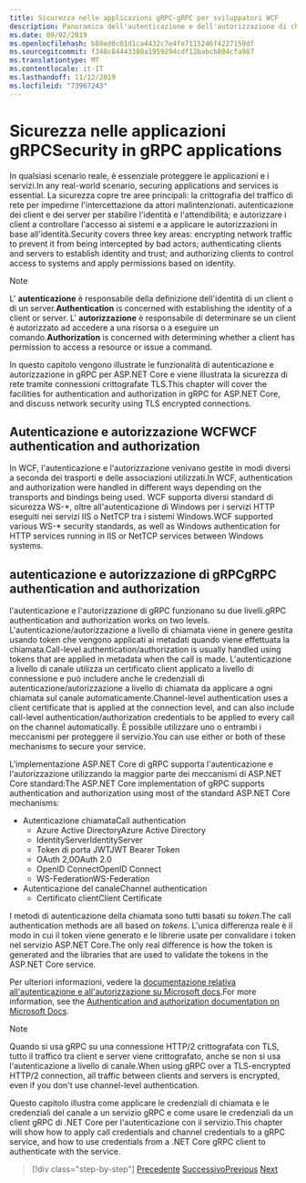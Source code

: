 ```yaml
---
title: Sicurezza nelle applicazioni gRPC-gRPC per sviluppatori WCF
description: Panoramica dell'autenticazione e dell'autorizzazione di chiamata e canale in gRPC.
ms.date: 09/02/2019
ms.openlocfilehash: b88ed0c01d1ca4432c7e4fe7115246f4227159df
ms.sourcegitcommit: f348c84443380a1959294cdf12babcb804cfa987
ms.translationtype: MT
ms.contentlocale: it-IT
ms.lasthandoff: 11/12/2019
ms.locfileid: "73967243"
---
```

# <a name="security-in-grpc-applications"></a><span data-ttu-id="40f1b-103">Sicurezza nelle applicazioni gRPC</span><span class="sxs-lookup"><span data-stu-id="40f1b-103">Security in gRPC applications</span></span>

<span data-ttu-id="40f1b-104">In qualsiasi scenario reale, è essenziale proteggere le applicazioni e i servizi.</span><span class="sxs-lookup"><span data-stu-id="40f1b-104">In any real-world scenario, securing applications and services is essential.</span></span> <span data-ttu-id="40f1b-105">La sicurezza copre tre aree principali: la crittografia del traffico di rete per impedirne l'intercettazione da attori malintenzionati. autenticazione dei client e dei server per stabilire l'identità e l'attendibilità; e autorizzare i client a controllare l'accesso ai sistemi e a applicare le autorizzazioni in base all'identità.</span><span class="sxs-lookup"><span data-stu-id="40f1b-105">Security covers three key areas: encrypting network traffic to prevent it from being intercepted by bad actors; authenticating clients and servers to establish identity and trust; and authorizing clients to control access to systems and apply permissions based on identity.</span></span>

> [!NOTE]
> <span data-ttu-id="40f1b-106">L' **autenticazione** è responsabile della definizione dell'identità di un client o di un server.</span><span class="sxs-lookup"><span data-stu-id="40f1b-106">**Authentication** is concerned with establishing the identity of a client or server.</span></span> <span data-ttu-id="40f1b-107">L' **autorizzazione** è responsabile di determinare se un client è autorizzato ad accedere a una risorsa o a eseguire un comando.</span><span class="sxs-lookup"><span data-stu-id="40f1b-107">**Authorization** is concerned with determining whether a client has permission to access a resource or issue a command.</span></span>

<span data-ttu-id="40f1b-108">In questo capitolo vengono illustrate le funzionalità di autenticazione e autorizzazione in gRPC per ASP.NET Core e viene illustrata la sicurezza di rete tramite connessioni crittografate TLS.</span><span class="sxs-lookup"><span data-stu-id="40f1b-108">This chapter will cover the facilities for authentication and authorization in gRPC for ASP.NET Core, and discuss network security using TLS encrypted connections.</span></span>

## <a name="wcf-authentication-and-authorization"></a><span data-ttu-id="40f1b-109">Autenticazione e autorizzazione WCF</span><span class="sxs-lookup"><span data-stu-id="40f1b-109">WCF authentication and authorization</span></span>

<span data-ttu-id="40f1b-110">In WCF, l'autenticazione e l'autorizzazione venivano gestite in modi diversi a seconda dei trasporti e delle associazioni utilizzati.</span><span class="sxs-lookup"><span data-stu-id="40f1b-110">In WCF, authentication and authorization were handled in different ways depending on the transports and bindings being used.</span></span> <span data-ttu-id="40f1b-111">WCF supporta diversi standard di sicurezza WS-\*, oltre all'autenticazione di Windows per i servizi HTTP eseguiti nei servizi IIS o NetTCP tra i sistemi Windows.</span><span class="sxs-lookup"><span data-stu-id="40f1b-111">WCF supported various WS-\* security standards, as well as Windows authentication for HTTP services running in IIS or NetTCP services between Windows systems.</span></span>

## <a name="grpc-authentication-and-authorization"></a><span data-ttu-id="40f1b-112">autenticazione e autorizzazione di gRPC</span><span class="sxs-lookup"><span data-stu-id="40f1b-112">gRPC authentication and authorization</span></span>

<span data-ttu-id="40f1b-113">l'autenticazione e l'autorizzazione di gRPC funzionano su due livelli.</span><span class="sxs-lookup"><span data-stu-id="40f1b-113">gRPC authentication and authorization works on two levels.</span></span> <span data-ttu-id="40f1b-114">L'autenticazione/autorizzazione a livello di chiamata viene in genere gestita usando token che vengono applicati ai metadati quando viene effettuata la chiamata.</span><span class="sxs-lookup"><span data-stu-id="40f1b-114">Call-level authentication/authorization is usually handled using tokens that are applied in metadata when the call is made.</span></span> <span data-ttu-id="40f1b-115">L'autenticazione a livello di canale utilizza un certificato client applicato a livello di connessione e può includere anche le credenziali di autenticazione/autorizzazione a livello di chiamata da applicare a ogni chiamata sul canale automaticamente.</span><span class="sxs-lookup"><span data-stu-id="40f1b-115">Channel-level authentication uses a client certificate that is applied at the connection level, and can also include call-level authentication/authorization credentials to be applied to every call on the channel automatically.</span></span> <span data-ttu-id="40f1b-116">È possibile utilizzare uno o entrambi i meccanismi per proteggere il servizio.</span><span class="sxs-lookup"><span data-stu-id="40f1b-116">You can use either or both of these mechanisms to secure your service.</span></span>

<span data-ttu-id="40f1b-117">L'implementazione ASP.NET Core di gRPC supporta l'autenticazione e l'autorizzazione utilizzando la maggior parte dei meccanismi di ASP.NET Core standard:</span><span class="sxs-lookup"><span data-stu-id="40f1b-117">The ASP.NET Core implementation of gRPC supports authentication and authorization using most of the standard ASP.NET Core mechanisms:</span></span>

- <span data-ttu-id="40f1b-118">Autenticazione chiamata</span><span class="sxs-lookup"><span data-stu-id="40f1b-118">Call authentication</span></span>
  - <span data-ttu-id="40f1b-119">Azure Active Directory</span><span class="sxs-lookup"><span data-stu-id="40f1b-119">Azure Active Directory</span></span>
  - <span data-ttu-id="40f1b-120">IdentityServer</span><span class="sxs-lookup"><span data-stu-id="40f1b-120">IdentityServer</span></span>
  - <span data-ttu-id="40f1b-121">Token di porta JWT</span><span class="sxs-lookup"><span data-stu-id="40f1b-121">JWT Bearer Token</span></span>
  - <span data-ttu-id="40f1b-122">OAuth 2,0</span><span class="sxs-lookup"><span data-stu-id="40f1b-122">OAuth 2.0</span></span>
  - <span data-ttu-id="40f1b-123">OpenID Connect</span><span class="sxs-lookup"><span data-stu-id="40f1b-123">OpenID Connect</span></span>
  - <span data-ttu-id="40f1b-124">WS-Federation</span><span class="sxs-lookup"><span data-stu-id="40f1b-124">WS-Federation</span></span>
- <span data-ttu-id="40f1b-125">Autenticazione del canale</span><span class="sxs-lookup"><span data-stu-id="40f1b-125">Channel authentication</span></span>
  - <span data-ttu-id="40f1b-126">Certificato client</span><span class="sxs-lookup"><span data-stu-id="40f1b-126">Client Certificate</span></span>

<span data-ttu-id="40f1b-127">I metodi di autenticazione della chiamata sono tutti basati su *token*.</span><span class="sxs-lookup"><span data-stu-id="40f1b-127">The call authentication methods are all based on *tokens*.</span></span> <span data-ttu-id="40f1b-128">L'unica differenza reale è il modo in cui il token viene generato e le librerie usate per convalidare i token nel servizio ASP.NET Core.</span><span class="sxs-lookup"><span data-stu-id="40f1b-128">The only real difference is how the token is generated and the libraries that are used to validate the tokens in the ASP.NET Core service.</span></span>

<span data-ttu-id="40f1b-129">Per ulteriori informazioni, vedere la [documentazione relativa all'autenticazione e all'autorizzazione su Microsoft docs](https://docs.microsoft.com/aspnet/core/grpc/authn-and-authz?view=aspnetcore-3.0).</span><span class="sxs-lookup"><span data-stu-id="40f1b-129">For more information, see the [Authentication and authorization documentation on Microsoft Docs](https://docs.microsoft.com/aspnet/core/grpc/authn-and-authz?view=aspnetcore-3.0).</span></span>

> [!NOTE]
> <span data-ttu-id="40f1b-130">Quando si usa gRPC su una connessione HTTP/2 crittografata con TLS, tutto il traffico tra client e server viene crittografato, anche se non si usa l'autenticazione a livello di canale.</span><span class="sxs-lookup"><span data-stu-id="40f1b-130">When using gRPC over a TLS-encrypted HTTP/2 connection, all traffic between clients and servers is encrypted, even if you don't use channel-level authentication.</span></span>

<span data-ttu-id="40f1b-131">Questo capitolo illustra come applicare le credenziali di chiamata e le credenziali del canale a un servizio gRPC e come usare le credenziali da un client gRPC di .NET Core per l'autenticazione con il servizio.</span><span class="sxs-lookup"><span data-stu-id="40f1b-131">This chapter will show how to apply call credentials and channel credentials to a gRPC service, and how to use credentials from a .NET Core gRPC client to authenticate with the service.</span></span>

>[!div class="step-by-step"]
><span data-ttu-id="40f1b-132">[Precedente](client-libraries.md)
>[Successivo](call-credentials.md)</span><span class="sxs-lookup"><span data-stu-id="40f1b-132">[Previous](client-libraries.md)
[Next](call-credentials.md)</span></span>
